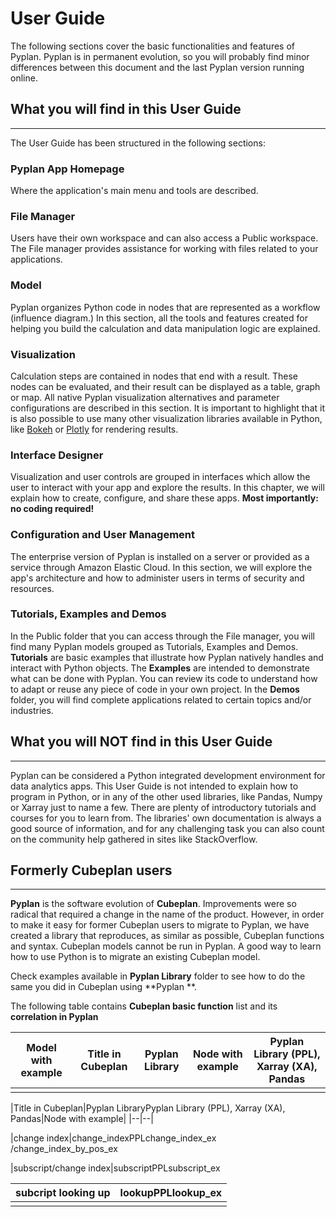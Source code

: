 # **User Guide**
The following sections cover the basic functionalities and features of Pyplan.
Pyplan is in permanent evolution, so you will probably find minor differences between this document and the last Pyplan version running online.

## **What you will find in this User Guide**
-------------
The User Guide has been structured in the following sections:
### Pyplan App Homepage
Where the application's main menu and tools are described.
### File Manager
Users have their own workspace and can also access a Public workspace. The File manager provides assistance for working with files related to your applications.
### Model
Pyplan organizes Python code in nodes that are represented as a workflow (influence diagram.) In this section, all the tools and features created for helping you build the calculation and data manipulation logic are explained.
### Visualization
Calculation steps are contained in nodes that end with a result. These nodes can be evaluated, and their result can be displayed as a table, graph or map.
All native Pyplan visualization alternatives and parameter configurations are described in this section. 
It is important to highlight that it is also possible to use many other visualization libraries available in Python, like [Bokeh](https://bokeh.pydata.org/en/latest/) or [Plotly](https://github.com/plotly/plotly.py) for rendering results.

### Interface Designer
Visualization and user controls are grouped in interfaces which allow the user to interact with your app and explore the results. In this chapter, we will explain how to create, configure, and share these apps. **Most importantly: no coding required!**

### Configuration and User Management
The enterprise version of Pyplan is installed on a server or provided as a service through Amazon Elastic Cloud. In this section, we will explore the app's architecture and how to administer users in terms of security and resources.

### Tutorials, Examples and Demos
In the Public folder that you can access through the File manager, you will find many Pyplan models grouped as Tutorials, Examples and Demos. 
**Tutorials** are basic examples that illustrate how Pyplan natively handles and interact with Python objects. 
The **Examples** are intended to demonstrate what can be done with Pyplan. You can review its code to understand how to adapt or reuse any piece of code in your own project.
In the **Demos** folder, you will find complete applications related to certain topics and/or industries.


## **What you will NOT find in this User Guide**
-------------
Pyplan can be considered a Python integrated development environment for data analytics apps. This User Guide is not intended to explain how to program in Python, or in any of the other used libraries, like Pandas, Numpy or Xarray just to name a few. There are plenty of introductory tutorials and courses for you to learn from. The libraries' own documentation is always a good source of information, and for any challenging task you can also count on the community help gathered in sites like StackOverflow.

## **Formerly Cubeplan users**
-------------
**Pyplan** is the software evolution of **Cubeplan**. Improvements were so radical that required a change in the name of the product. However, in order to make it easy for former Cubeplan users to migrate to Pyplan, we have created a library that reproduces, as similar as possible, Cubeplan functions and syntax.
Cubeplan models cannot be run in Pyplan. A good way to learn how to use Python is to migrate an existing Cubeplan model.

Check examples available in  **Pyplan Library** folder to see how to do the same you did in Cubeplan using **Pyplan **.


The following table contains **Cubeplan basic function** list and its **correlation in Pyplan**

|Model with example | Title in Cubeplan|Pyplan Library|Node with example|Pyplan Library (PPL), Xarray (XA), Pandas
|--|--|--|--|--|
|  |  |

|Title in Cubeplan|Pyplan LibraryPyplan Library (PPL), Xarray (XA), Pandas|Node with example|
|--|--|

|change index|change_indexPPLchange_index_ex  /change_index_by_pos_ex

|subscript/change index|subscriptPPLsubscript_ex

|subcript looking up|lookupPPLlookup_ex
|--|--|
|  |  |

<!--stackedit_data:
eyJoaXN0b3J5IjpbLTkyOTMxNDA1LDE0MjA0NjIyMzEsMTIwMD
I2ODE2OSwtNzQ1NjMxOTQsLTIxNDM1NTQ2ODYsLTIxNDM1NTQ2
ODYsMTA0OTY5Nzc2Nyw3NzIxNTA1MzQsMzkwOTEzMTM0LDExOT
U3NTU1MzMsMjA2NTUyNjk5OCwtMjYwNTY4MTU1LDEwMTg2MjI5
NDgsMTQxMTc3NDIwNiwxMzgyNTgyOTExLC0xMjczNDc2NDYwLC
0xODAyMzAzNTg0XX0=
-->